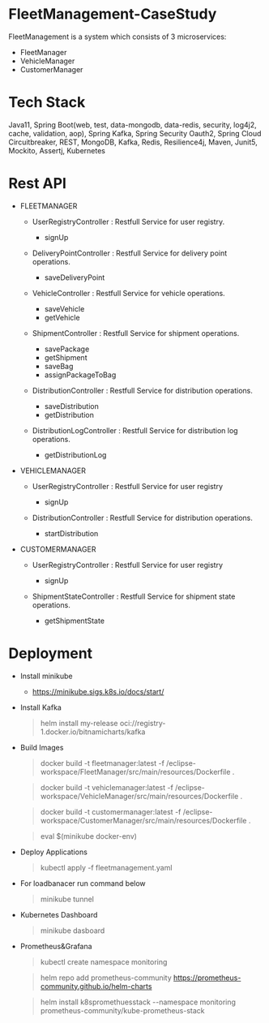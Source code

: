 # FleetManagement-CaseStudy

FleetManagement is a system which consists of 3 microservices:
- FleetManager
- VehicleManager
- CustomerManager

# Tech Stack

Java11,
Spring Boot(web, test, data-mongodb, data-redis, security, log4j2, cache, validation, aop),
Spring Kafka,
Spring Security Oauth2,
Spring Cloud Circuitbreaker,
REST,
MongoDB,
Kafka,
Redis,
Resilience4j,
Maven,
Junit5, Mockito, Assertj,
Kubernetes

# Rest API

- FLEETMANAGER
  - UserRegistryController : Restfull Service for user registry.
    - signUp
 
  - DeliveryPointController : Restfull Service for delivery point operations.
    - saveDeliveryPoint 

  - VehicleController : Restfull Service for vehicle operations.
    - saveVehicle
    - getVehicle

  - ShipmentController : Restfull Service for shipment operations.
    - savePackage
    - getShipment
    - saveBag
    - assignPackageToBag
    
  - DistributionController : Restfull Service for distribution operations.
    - saveDistribution
    - getDistribution

  - DistributionLogController : Restfull Service for distribution log operations.
    - getDistributionLog
   
- VEHICLEMANAGER
  - UserRegistryController : Restfull Service for user registry
    - signUp
      
  - DistributionController : Restfull Service for distribution operations.
    - startDistribution

- CUSTOMERMANAGER
  - UserRegistryController : Restfull Service for user registry
    - signUp
   
  - ShipmentStateController : Restfull Service for shipment state operations.
    - getShipmentState

# Deployment

- Install minikube
  - https://minikube.sigs.k8s.io/docs/start/
    
- Install Kafka
   >helm install my-release oci://registry-1.docker.io/bitnamicharts/kafka
   
- Build Images
  > docker build -t fleetmanager:latest -f /eclipse-workspace/FleetManager/src/main/resources/Dockerfile .
  
  > docker build -t vehiclemanager:latest -f /eclipse-workspace/VehicleManager/src/main/resources/Dockerfile .
  
  > docker build -t customermanager:latest -f /eclipse-workspace/CustomerManager/src/main/resources/Dockerfile .
  
  > eval $(minikube docker-env)
  
- Deploy Applications
  > kubectl apply -f fleetmanagement.yaml
  
- For loadbanacer run command below
  > minikube tunnel
  
- Kubernetes Dashboard
  > minikube dasboard
  
- Prometheus&Grafana
  > kubectl create namespace monitoring
  
  > helm repo add prometheus-community https://prometheus-community.github.io/helm-charts
  
  > helm install k8spromethuesstack --namespace monitoring prometheus-community/kube-prometheus-stack
